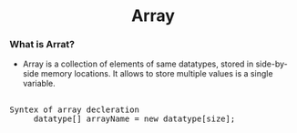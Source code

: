 <h1 align="center"> Array </h1>

### What is Arrat?
- Array is a collection of elements of same datatypes, stored in side-by-side memory locations. It allows to store multiple values is a single variable.
<pre> 
Syntex of array decleration 
     datatype[] arrayName = new datatype[size];
</pre>

